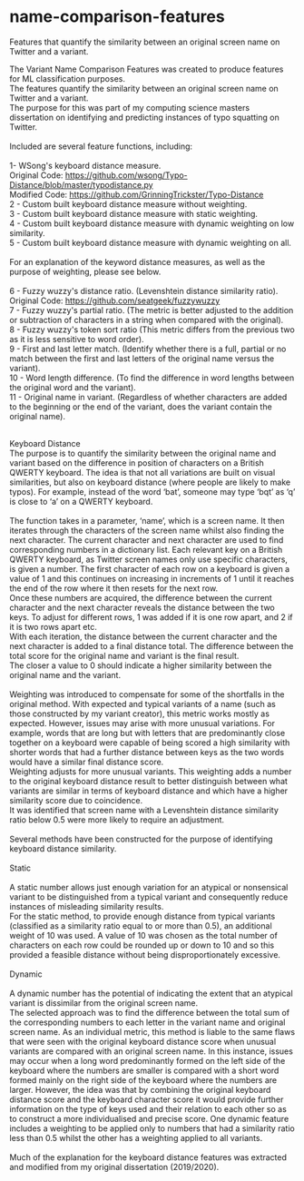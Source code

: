 # name-comparison-features
Features that quantify the similarity between an original screen name on Twitter and a variant. 

The Variant Name Comparison Features was created to produce features for ML classification purposes. <br>
The features quantify the similarity between an original screen name on Twitter and a variant. <br>
The purpose for this was part of my computing science masters dissertation on identifying and predicting instances of typo squatting on Twitter. <br>
<br>
Included are several feature functions, including: <br>
<br>
1- WSong's keyboard distance measure. <br>
Original Code: https://github.com/wsong/Typo-Distance/blob/master/typodistance.py <br>
Modified Code: https://github.com/GrinningTrickster/Typo-Distance <br>
2 - Custom built keyboard distance measure without weighting. <br>
3 - Custom built keyboard distance measure with static weighting. <br>
4 - Custom built keyboard distance measure with dynamic weighting on low similarity. <br>
5 - Custom built keyboard distance measure with dynamic weighting on all. <br>
<br>
For an explanation of the keyword distance measures, as well as the purpose of weighting, please see below. <br> 
<br>
6 - Fuzzy wuzzy's distance ratio. (Levenshtein distance similarity ratio). <br>
Original Code: https://github.com/seatgeek/fuzzywuzzy <br>
7 - Fuzzy wuzzy's partial ratio. (The metric is better adjusted to the addition or subtraction of characters in a string when compared with the original). <br>
8 - Fuzzy wuzzy's token sort ratio (This metric differs from the previous two as it is less sensitive to word order).<br>
9 - First and last letter match. (Identify whether there is a full, partial or no match between the first and last letters of the original name versus the variant). <br>
10 - Word length difference. (To find the difference in word lengths between the original word and the variant). <br>
11 - Original name in variant. (Regardless of whether characters are added to the beginning or the end of the variant, does the variant contain the original name). <br>

<br>
Keyboard Distance
<br>
The purpose is to quantify the similarity between the original name and variant based on the difference in position of characters on a British QWERTY keyboard. The idea is that not all variations are built on visual similarities, but also on keyboard distance (where people are likely to make typos). For example, instead of the word ‘bat’, someone may type ‘bqt’ as ‘q’ is close to ‘a’ on a QWERTY keyboard. 
<br>
<br>
The function takes in a parameter, ‘name’, which is a screen name. It then iterates through the characters of the screen name whilst also finding the next character. The current character and next character are used to find corresponding numbers in a dictionary list. Each relevant key on a British QWERTY keyboard, as Twitter screen names only use specific characters, is given a number. The first character of each row on a keyboard is given a value of 1 and this continues on increasing in increments of 1 until it reaches the end of the row where it then resets for the next row.
<br>
Once these numbers are acquired, the difference between the current character and the next character reveals the distance between the two keys. To adjust for different rows, 1 was added if it is one row apart, and 2 if it is two rows apart etc. 
<br>
With each iteration, the distance between the current character and the next character is added to a final distance total. The difference between the total score for the original name and variant is the final result. 
<br>
The closer a value to 0 should indicate a higher similarity between the original name and the variant.
<br>
<br>
Weighting was introduced to compensate for some of the shortfalls in the original method. With expected and typical variants of a name (such as those constructed by my variant creator), this metric works mostly as expected. 
However, issues may arise with more unusual variations. For example, words that are long but with letters that are predominantly close together on a keyboard were capable of being scored a high similarity with shorter words that had a further distance between keys as the two words would have a similar final distance score.
<br>
Weighting adjusts for more unusual variants. This weighting adds a number to the original keyboard distance result to better distinguish between what variants are similar in terms of keyboard distance and which have a higher similarity score due to coincidence.
<br>
It was identified that screen name with a Levenshtein distance similarity ratio below 0.5 were more likely to require an adjustment.
<br>
<br>
Several methods have been constructed for the purpose of identifying keyboard distance similarity.  
<br>
<br>
Static
<br>
<br>
A static number allows just enough variation for an atypical or nonsensical variant to be distinguished from a typical variant and consequently reduce instances of misleading similarity results. 
<br>
For the static method, to provide enough distance from typical variants (classified as a similarity ratio equal to or more than 0.5), an additional weight of 10 was used. A value of 10 was chosen as the total number of characters on each row could be rounded up or down to 10 and so this provided a feasible distance without being disproportionately excessive. 
<br>
<br>
Dynamic
<br>
<br>
A dynamic number has the potential of indicating the extent that an atypical variant is dissimilar from the original screen name. 
<br>
The selected approach was to find the difference between the total sum of the corresponding numbers to each letter in the variant name and original screen name. As an individual metric, this method is liable to the same flaws that were seen with the original keyboard distance score when unusual variants are compared with an original screen name. 
In this instance, issues may occur when a long word predominantly formed on the left side of the keyboard where the numbers are smaller is compared with a short word formed mainly on the right side of the keyboard where the numbers are larger. However, the idea was that by combining the original keyboard distance score and the keyboard character score it would provide further information on the type of keys used and their relation to each other so as to construct a more individualised and precise score.
One dynamic feature includes a weighting to be applied only to numbers that had a similarity ratio less than 0.5 whilst the other has a weighting applied to all variants.
<br>
<br>
Much of the explanation for the keyboard distance features was extracted and modified from my original dissertation (2019/2020).
